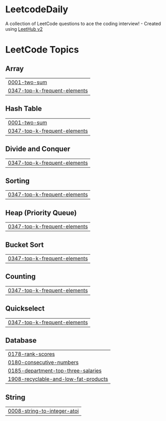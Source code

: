 # LeetcodeDaily
A collection of LeetCode questions to ace the coding interview! - Created using [LeetHub v2](https://github.com/arunbhardwaj/LeetHub-2.0)

<!---LeetCode Topics Start-->
# LeetCode Topics
## Array
|  |
| ------- |
| [0001-two-sum](https://github.com/EnockMagara/LeetcodeDaily/tree/master/0001-two-sum) |
| [0347-top-k-frequent-elements](https://github.com/EnockMagara/LeetcodeDaily/tree/master/0347-top-k-frequent-elements) |
## Hash Table
|  |
| ------- |
| [0001-two-sum](https://github.com/EnockMagara/LeetcodeDaily/tree/master/0001-two-sum) |
| [0347-top-k-frequent-elements](https://github.com/EnockMagara/LeetcodeDaily/tree/master/0347-top-k-frequent-elements) |
## Divide and Conquer
|  |
| ------- |
| [0347-top-k-frequent-elements](https://github.com/EnockMagara/LeetcodeDaily/tree/master/0347-top-k-frequent-elements) |
## Sorting
|  |
| ------- |
| [0347-top-k-frequent-elements](https://github.com/EnockMagara/LeetcodeDaily/tree/master/0347-top-k-frequent-elements) |
## Heap (Priority Queue)
|  |
| ------- |
| [0347-top-k-frequent-elements](https://github.com/EnockMagara/LeetcodeDaily/tree/master/0347-top-k-frequent-elements) |
## Bucket Sort
|  |
| ------- |
| [0347-top-k-frequent-elements](https://github.com/EnockMagara/LeetcodeDaily/tree/master/0347-top-k-frequent-elements) |
## Counting
|  |
| ------- |
| [0347-top-k-frequent-elements](https://github.com/EnockMagara/LeetcodeDaily/tree/master/0347-top-k-frequent-elements) |
## Quickselect
|  |
| ------- |
| [0347-top-k-frequent-elements](https://github.com/EnockMagara/LeetcodeDaily/tree/master/0347-top-k-frequent-elements) |
## Database
|  |
| ------- |
| [0178-rank-scores](https://github.com/EnockMagara/LeetcodeDaily/tree/master/0178-rank-scores) |
| [0180-consecutive-numbers](https://github.com/EnockMagara/LeetcodeDaily/tree/master/0180-consecutive-numbers) |
| [0185-department-top-three-salaries](https://github.com/EnockMagara/LeetcodeDaily/tree/master/0185-department-top-three-salaries) |
| [1908-recyclable-and-low-fat-products](https://github.com/EnockMagara/LeetcodeDaily/tree/master/1908-recyclable-and-low-fat-products) |
## String
|  |
| ------- |
| [0008-string-to-integer-atoi](https://github.com/EnockMagara/LeetcodeDaily/tree/master/0008-string-to-integer-atoi) |
<!---LeetCode Topics End-->